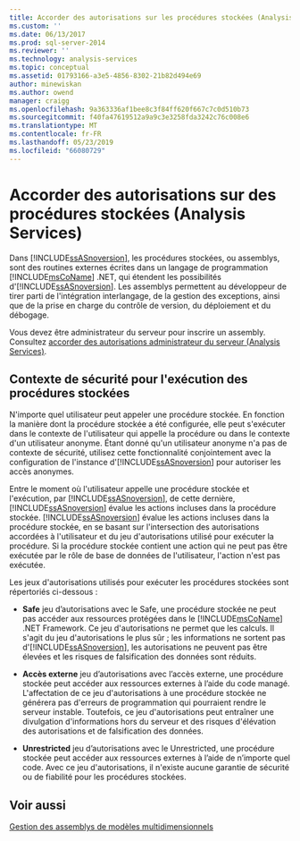 ```yaml
---
title: Accorder des autorisations sur les procédures stockées (Analysis Services) | Microsoft Docs
ms.custom: ''
ms.date: 06/13/2017
ms.prod: sql-server-2014
ms.reviewer: ''
ms.technology: analysis-services
ms.topic: conceptual
ms.assetid: 01793166-a3e5-4856-8302-21b82d494e69
author: minewiskan
ms.author: owend
manager: craigg
ms.openlocfilehash: 9a363336af1bee8c3f84ff620f667c7c0d510b73
ms.sourcegitcommit: f40fa47619512a9a9c3e3258fda3242c76c008e6
ms.translationtype: MT
ms.contentlocale: fr-FR
ms.lasthandoff: 05/23/2019
ms.locfileid: "66080729"
---
```

# <a name="grant-permissions-on-stored-procedures-analysis-services"></a>Accorder des autorisations sur des procédures stockées (Analysis Services)
  Dans [!INCLUDE[ssASnoversion](../includes/ssasnoversion-md.md)], les procédures stockées, ou assemblys, sont des routines externes écrites dans un langage de programmation [!INCLUDE[msCoName](../includes/msconame-md.md)] .NET, qui étendent les possibilités d'[!INCLUDE[ssASnoversion](../includes/ssasnoversion-md.md)]. Les assemblys permettent au développeur de tirer parti de l'intégration interlangage, de la gestion des exceptions, ainsi que de la prise en charge du contrôle de version, du déploiement et du débogage.  
  
 Vous devez être administrateur du serveur pour inscrire un assembly. Consultez [accorder des autorisations administrateur du serveur &#40;Analysis Services&#41;](instances/grant-server-admin-rights-to-an-analysis-services-instance.md).  
  
## <a name="security-context-for-stored-procedure-execution"></a>Contexte de sécurité pour l'exécution des procédures stockées  
 N'importe quel utilisateur peut appeler une procédure stockée. En fonction la manière dont la procédure stockée a été configurée, elle peut s'exécuter dans le contexte de l'utilisateur qui appelle la procédure ou dans le contexte d'un utilisateur anonyme. Étant donné qu'un utilisateur anonyme n'a pas de contexte de sécurité, utilisez cette fonctionnalité conjointement avec la configuration de l'instance d'[!INCLUDE[ssASnoversion](../includes/ssasnoversion-md.md)] pour autoriser les accès anonymes.  
  
 Entre le moment où l'utilisateur appelle une procédure stockée et l'exécution, par [!INCLUDE[ssASnoversion](../includes/ssasnoversion-md.md)], de cette dernière, [!INCLUDE[ssASnoversion](../includes/ssasnoversion-md.md)] évalue les actions incluses dans la procédure stockée. [!INCLUDE[ssASnoversion](../includes/ssasnoversion-md.md)] évalue les actions incluses dans la procédure stockée, en se basant sur l'intersection des autorisations accordées à l'utilisateur et du jeu d'autorisations utilisé pour exécuter la procédure. Si la procédure stockée contient une action qui ne peut pas être exécutée par le rôle de base de données de l'utilisateur, l'action n'est pas exécutée.  
  
 Les jeux d'autorisations utilisés pour exécuter les procédures stockées sont répertoriés ci-dessous :  
  
-   **Safe** jeu d’autorisations avec le Safe, une procédure stockée ne peut pas accéder aux ressources protégées dans le [!INCLUDE[msCoName](../includes/msconame-md.md)] .NET Framework. Ce jeu d'autorisations ne permet que les calculs. Il s'agit du jeu d'autorisations le plus sûr ; les informations ne sortent pas d'[!INCLUDE[ssASnoversion](../includes/ssasnoversion-md.md)], les autorisations ne peuvent pas être élevées et les risques de falsification des données sont réduits.  
  
-   **Accès externe** jeu d’autorisations avec l’accès externe, une procédure stockée peut accéder aux ressources externes à l’aide du code managé. L'affectation de ce jeu d'autorisations à une procédure stockée ne générera pas d'erreurs de programmation qui pourraient rendre le serveur instable. Toutefois, ce jeu d'autorisations peut entraîner une divulgation d'informations hors du serveur et des risques d'élévation des autorisations et de falsification des données.  
  
-   **Unrestricted** jeu d’autorisations avec le Unrestricted, une procédure stockée peut accéder aux ressources externes à l’aide de n’importe quel code. Avec ce jeu d'autorisations, il n'existe aucune garantie de sécurité ou de fiabilité pour les procédures stockées.  
  
## <a name="see-also"></a>Voir aussi  
 [Gestion des assemblys de modèles multidimensionnels](multidimensional-models/multidimensional-model-assemblies-management.md)  
  
  
